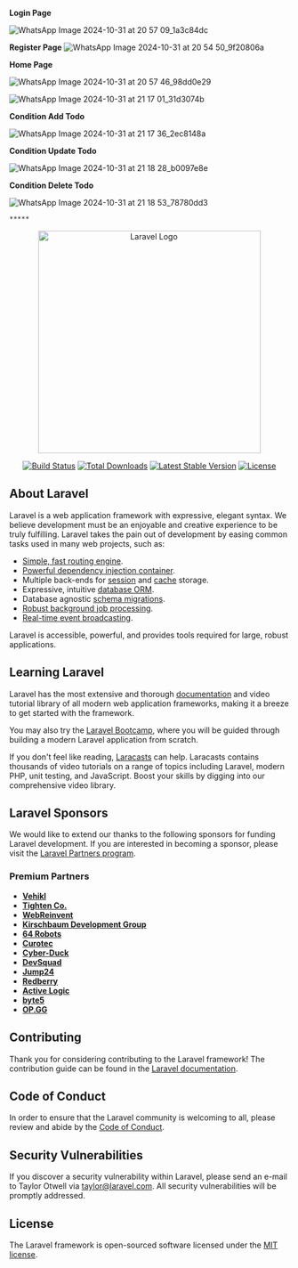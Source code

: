**Login Page**

![WhatsApp Image 2024-10-31 at 20 57 09_1a3c84dc](https://github.com/user-attachments/assets/a661fd2d-c8b8-490c-8e54-72ba96ed84ed)

**Register Page**
![WhatsApp Image 2024-10-31 at 20 54 50_9f20806a](https://github.com/user-attachments/assets/9a840674-cc05-4d3d-a65c-517d77aba2fa)

**Home Page**

![WhatsApp Image 2024-10-31 at 20 57 46_98dd0e29](https://github.com/user-attachments/assets/93efe371-9143-4f33-b527-73aa1ae4e2bb)

![WhatsApp Image 2024-10-31 at 21 17 01_31d3074b](https://github.com/user-attachments/assets/ab82aeb4-034b-47bd-8c10-83b576c5c058)

**Condition Add Todo**

![WhatsApp Image 2024-10-31 at 21 17 36_2ec8148a](https://github.com/user-attachments/assets/88ee2f6d-b4c8-492a-b89f-064bb7fdf5da)

**Condition Update Todo**

![WhatsApp Image 2024-10-31 at 21 18 28_b0097e8e](https://github.com/user-attachments/assets/85d6296c-7479-4228-97e7-3e84c5f837f5)

**Condition Delete Todo**

![WhatsApp Image 2024-10-31 at 21 18 53_78780dd3](https://github.com/user-attachments/assets/d0f2bb07-9e2b-4fc8-8510-7432a42da569)

`*****`

<p align="center"><a href="https://laravel.com" target="_blank"><img src="https://raw.githubusercontent.com/laravel/art/master/logo-lockup/5%20SVG/2%20CMYK/1%20Full%20Color/laravel-logolockup-cmyk-red.svg" width="400" alt="Laravel Logo"></a></p>

<p align="center">
<a href="https://github.com/laravel/framework/actions"><img src="https://github.com/laravel/framework/workflows/tests/badge.svg" alt="Build Status"></a>
<a href="https://packagist.org/packages/laravel/framework"><img src="https://img.shields.io/packagist/dt/laravel/framework" alt="Total Downloads"></a>
<a href="https://packagist.org/packages/laravel/framework"><img src="https://img.shields.io/packagist/v/laravel/framework" alt="Latest Stable Version"></a>
<a href="https://packagist.org/packages/laravel/framework"><img src="https://img.shields.io/packagist/l/laravel/framework" alt="License"></a>
</p>

## About Laravel

Laravel is a web application framework with expressive, elegant syntax. We believe development must be an enjoyable and creative experience to be truly fulfilling. Laravel takes the pain out of development by easing common tasks used in many web projects, such as:

- [Simple, fast routing engine](https://laravel.com/docs/routing).
- [Powerful dependency injection container](https://laravel.com/docs/container).
- Multiple back-ends for [session](https://laravel.com/docs/session) and [cache](https://laravel.com/docs/cache) storage.
- Expressive, intuitive [database ORM](https://laravel.com/docs/eloquent).
- Database agnostic [schema migrations](https://laravel.com/docs/migrations).
- [Robust background job processing](https://laravel.com/docs/queues).
- [Real-time event broadcasting](https://laravel.com/docs/broadcasting).

Laravel is accessible, powerful, and provides tools required for large, robust applications.

## Learning Laravel

Laravel has the most extensive and thorough [documentation](https://laravel.com/docs) and video tutorial library of all modern web application frameworks, making it a breeze to get started with the framework.

You may also try the [Laravel Bootcamp](https://bootcamp.laravel.com), where you will be guided through building a modern Laravel application from scratch.

If you don't feel like reading, [Laracasts](https://laracasts.com) can help. Laracasts contains thousands of video tutorials on a range of topics including Laravel, modern PHP, unit testing, and JavaScript. Boost your skills by digging into our comprehensive video library.

## Laravel Sponsors

We would like to extend our thanks to the following sponsors for funding Laravel development. If you are interested in becoming a sponsor, please visit the [Laravel Partners program](https://partners.laravel.com).

### Premium Partners

- **[Vehikl](https://vehikl.com/)**
- **[Tighten Co.](https://tighten.co)**
- **[WebReinvent](https://webreinvent.com/)**
- **[Kirschbaum Development Group](https://kirschbaumdevelopment.com)**
- **[64 Robots](https://64robots.com)**
- **[Curotec](https://www.curotec.com/services/technologies/laravel/)**
- **[Cyber-Duck](https://cyber-duck.co.uk)**
- **[DevSquad](https://devsquad.com/hire-laravel-developers)**
- **[Jump24](https://jump24.co.uk)**
- **[Redberry](https://redberry.international/laravel/)**
- **[Active Logic](https://activelogic.com)**
- **[byte5](https://byte5.de)**
- **[OP.GG](https://op.gg)**

## Contributing

Thank you for considering contributing to the Laravel framework! The contribution guide can be found in the [Laravel documentation](https://laravel.com/docs/contributions).

## Code of Conduct

In order to ensure that the Laravel community is welcoming to all, please review and abide by the [Code of Conduct](https://laravel.com/docs/contributions#code-of-conduct).

## Security Vulnerabilities

If you discover a security vulnerability within Laravel, please send an e-mail to Taylor Otwell via [taylor@laravel.com](mailto:taylor@laravel.com). All security vulnerabilities will be promptly addressed.

## License

The Laravel framework is open-sourced software licensed under the [MIT license](https://opensource.org/licenses/MIT).
